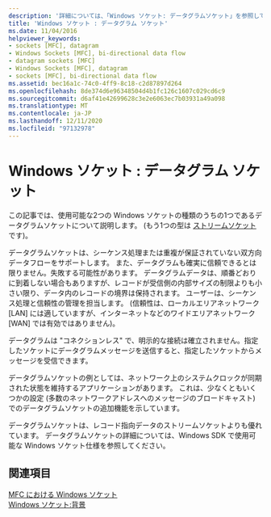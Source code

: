 ```yaml
---
description: '詳細については、「Windows ソケット: データグラムソケット」を参照してください。'
title: 'Windows ソケット : データグラム ソケット'
ms.date: 11/04/2016
helpviewer_keywords:
- sockets [MFC], datagram
- Windows Sockets [MFC], bi-directional data flow
- datagram sockets [MFC]
- Windows Sockets [MFC], datagram
- sockets [MFC], bi-directional data flow
ms.assetid: bec16a1c-74c0-4ff9-8c18-c2d87897d264
ms.openlocfilehash: 8de374d6e96348504d4b1fc126c1607c029cd6c9
ms.sourcegitcommit: d6af41e42699628c3e2e6063ec7b03931a49a098
ms.translationtype: MT
ms.contentlocale: ja-JP
ms.lasthandoff: 12/11/2020
ms.locfileid: "97132978"
---
```

# <a name="windows-sockets-datagram-sockets"></a>Windows ソケット : データグラム ソケット

この記事では、使用可能な2つの Windows ソケットの種類のうちの1つであるデータグラムソケットについて説明します。 (もう1つの型は [ストリームソケット](../mfc/windows-sockets-stream-sockets.md)です)。

データグラムソケットは、シーケンス処理または重複が保証されていない双方向データフローをサポートします。 また、データグラムも確実に信頼できるとは限りません。失敗する可能性があります。 データグラムデータは、順番どおりに到着しない場合もありますが、レコードが受信側の内部サイズの制限よりも小さい限り、データ内のレコードの境界は保持されます。 ユーザーは、シーケンス処理と信頼性の管理を担当します。 (信頼性は、ローカルエリアネットワーク [LAN] には適していますが、インターネットなどのワイドエリアネットワーク [WAN] では有効ではありません)。

データグラムは "コネクションレス" で、明示的な接続は確立されません。指定したソケットにデータグラムメッセージを送信すると、指定したソケットからメッセージを受信できます。

データグラムソケットの例としては、ネットワーク上のシステムクロックが同期された状態を維持するアプリケーションがあります。 これは、少なくともいくつかの設定 (多数のネットワークアドレスへのメッセージのブロードキャスト) でのデータグラムソケットの追加機能を示しています。

データグラムソケットは、レコード指向データのストリームソケットよりも優れています。 データグラムソケットの詳細については、Windows SDK で使用可能な Windows ソケット仕様を参照してください。

## <a name="see-also"></a>関連項目

[MFC における Windows ソケット](../mfc/windows-sockets-in-mfc.md)<br/>
[Windows ソケット:背景](../mfc/windows-sockets-background.md)
